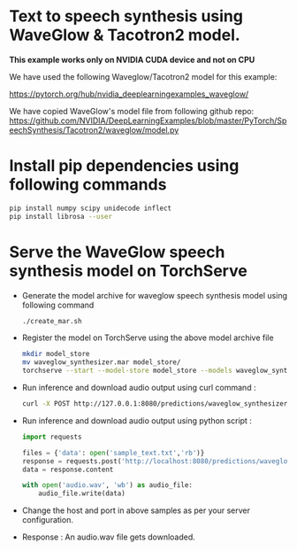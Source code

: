 # Text to speech synthesis using WaveGlow & Tacotron2 model.

**This example works only on NVIDIA CUDA device and not on CPU**

We have used the following Waveglow/Tacotron2 model for this example: 

https://pytorch.org/hub/nvidia_deeplearningexamples_waveglow/

We have copied WaveGlow's model file from following github repo:
https://github.com/NVIDIA/DeepLearningExamples/blob/master/PyTorch/SpeechSynthesis/Tacotron2/waveglow/model.py


# Install pip dependencies using following commands

```bash
pip install numpy scipy unidecode inflect
pip install librosa --user
```

# Serve the WaveGlow speech synthesis model on TorchServe

 * Generate the model archive for waveglow speech synthesis model using following command
 
    ```bash
    ./create_mar.sh
    ```
   
 * Register the model on TorchServe using the above model archive file
   
    ```bash
    mkdir model_store
    mv waveglow_synthesizer.mar model_store/
    torchserve --start --model-store model_store --models waveglow_synthesizer.mar
    ```
  * Run inference and download audio output using curl command : 
    ```bash
    curl -X POST http://127.0.0.1:8080/predictions/waveglow_synthesizer -T sample_text.txt -o audio.wav
    ```
    
  * Run inference and download audio output using python script :
  
    ```python
    import requests
    
    files = {'data': open('sample_text.txt','rb')}
    response = requests.post('http://localhost:8080/predictions/waveglow_synthesizer', files=files)
    data = response.content
    
    with open('audio.wav', 'wb') as audio_file:
        audio_file.write(data)
    ```
  
  * Change the host and port in above samples as per your server configuration.
  
  * Response :
    An audio.wav file gets downloaded.

